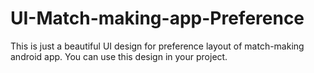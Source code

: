 # UI-Match-making-app-Preference
This is just a beautiful UI design for preference layout of match-making android app.
You can use this design in your project.
